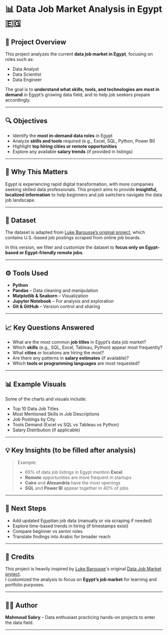 # 📊 Data Job Market Analysis in Egypt 🇪🇬

## 📌 Project Overview

This project analyzes the current **data job market in Egypt**, focusing on roles such as:

- Data Analyst  
- Data Scientist  
- Data Engineer  


The goal is to **understand what skills, tools, and technologies are most in demand** in Egypt’s growing data field, and to help job seekers prepare accordingly.

---

## 🔍 Objectives

- Identify the **most in-demand data roles** in Egypt  
- Analyze **skills and tools** required (e.g., Excel, SQL, Python, Power BI)  
- Highlight **top hiring cities or remote opportunities**  
- Explore any available **salary trends** (if provided in listings)

---

## 🧠 Why This Matters

Egypt is experiencing rapid digital transformation, with more companies seeking skilled data professionals. This project aims to provide **insightful, localized information** to help beginners and job switchers navigate the data job landscape.

---

## 📁 Dataset

The dataset is adapted from [Luke Barousse’s original project](https://github.com/luke-barousse/data-job-market), which contains U.S.-based job postings scraped from online job boards.

In this version, we filter and customize the dataset to **focus only on Egypt-based or Egypt-friendly remote jobs**.

---

## ⚙️ Tools Used

- **Python**  
- **Pandas** – Data cleaning and manipulation  
- **Matplotlib & Seaborn** – Visualization  
- **Jupyter Notebook** – For analysis and exploration  
- **Git & GitHub** – Version control and sharing  

---

## 📈 Key Questions Answered

- What are the most common **job titles** in Egypt’s data job market?
- Which **skills** (e.g., SQL, Excel, Tableau, Python) appear most frequently?
- What **cities** or locations are hiring the most?
- Are there any patterns in **salary estimates** (if available)?
- Which **tools or programming languages** are most requested?

---

## 📊 Example Visuals

Some of the charts and visuals include:

- Top 10 Data Job Titles
- Most Mentioned Skills in Job Descriptions
- Job Postings by City
- Tools Demand (Excel vs SQL vs Tableau vs Python)
- Salary Distribution (if applicable)

---

## 💡 Key Insights (to be filled after analysis)

> Example:  
> - 65% of data job listings in Egypt mention **Excel**  
> - **Remote** opportunities are more frequent in startups  
> - **Cairo** and **Alexandria** have the most openings  
> - **SQL** and **Power BI** appear together in 40% of jobs  

---

## 📌 Next Steps

- Add updated Egyptian job data (manually or via scraping if needed)  
- Explore time-based trends in hiring (if timestamps exist)  
- Compare beginner vs senior roles  
- Translate findings into Arabic for broader reach

---

## 🙏 Credits

This project is heavily inspired by [Luke Barousse](https://github.com/luke-barousse)'s original [Data Job Market project](https://github.com/luke-barousse/data-job-market).  
I customized the analysis to focus on **Egypt’s job market** for learning and portfolio purposes.

---

## 👨‍💻 Author

**Mahmoud Sabry** – Data enthusiast practicing hands-on projects to enter the data field.

---


